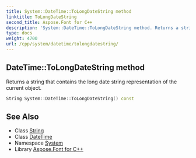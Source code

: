 ```yaml
---
title: System::DateTime::ToLongDateString method
linktitle: ToLongDateString
second_title: Aspose.Font for C++
description: 'System::DateTime::ToLongDateString method. Returns a string that contains the long date string representation of the current object in C++.'
type: docs
weight: 4700
url: /cpp/system/datetime/tolongdatestring/
---
```

## DateTime::ToLongDateString method


Returns a string that contains the long date string representation of the current object.

```cpp
String System::DateTime::ToLongDateString() const
```

## See Also

* Class [String](../../string/)
* Class [DateTime](../)
* Namespace [System](../../)
* Library [Aspose.Font for C++](../../../)
